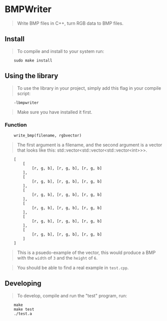 # BMPWriter
> Write BMP files in C++, turn RGB data to BMP files.


## Install
> To compile and install to your system run:

        sudo make install

## Using the library
> To use the library in your project, simply add this flag in your compile
> script:

        -lbmpwriter

> Make sure you have installed it first.

### Function

        write_bmp(filename, rgbvector)

> The first argument is a filename, and the second argument is a vector
> that looks like this: std::vector\<std::vector\<std::vector\<int\>\>\>.

        [
            [
                [r, g, b], [r, g, b], [r, g, b]
            ],
            [
                [r, g, b], [r, g, b], [r, g, b]
            ],
            [
                [r, g, b], [r, g, b], [r, g, b]
            ],
            [
                [r, g, b], [r, g, b], [r, g, b]
            ],
            [
                [r, g, b], [r, g, b], [r, g, b]
            ],
            [
                [r, g, b], [r, g, b], [r, g, b]
            ]
        ]

> This is a psuedo-example of the vector, this would produce a BMP with the
> `width` of `3` and the `height` of `6`.

> You should be able to find a real example in `test.cpp`.

## Developing
> To develop, compile and run the "test" program, run:

        make
        make test
        ./test.a
